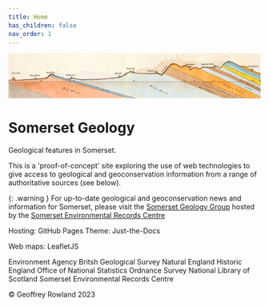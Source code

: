 ```yaml
---
title: Home
has_children: false
nav_order: 1
---
```


![William Smith section](/assets/images/TauntonStallbridge.png "William Smith's 1819 geological section of north Dorset and south Somerset")
# Somerset Geology

Geological features in Somerset.

This is a 'proof-of-concept' site exploring the use of web technologies to give access to geological and geoconservation information from a range of authoritative sources (see below).

{: .warning }
For up-to-date geological and geoconservation news and information for Somerset, please visit the [Somerset Geology Group](https://www.somerc.com/specialist-groups/somerset-geology-group/) hosted by the [Somerset Environmental Records Centre](https://www.somerc.com/)

Hosting: GitHub Pages
Theme: Just-the-Docs

Web maps: LeafletJS

Environment Agency
Britsh Geological Survey
Natural England
Historic England
Office of National Statistics
Ordnance Survey
National Library of Scotland
Somerset Environmental Records Centre

&copy; Geoffrey Rowland 2023


